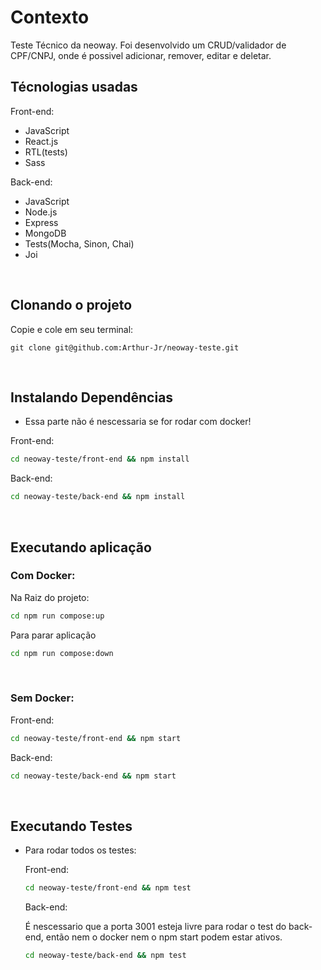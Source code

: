 # Contexto
Teste Técnico da neoway. Foi desenvolvido um CRUD/validador de CPF/CNPJ, onde é possivel adicionar, remover, editar e deletar.

## Técnologias usadas

Front-end:
  - JavaScript
  - React.js
  - RTL(tests)
  - Sass

Back-end:
  - JavaScript
  - Node.js
  - Express
  - MongoDB
  - Tests(Mocha, Sinon, Chai)
  - Joi

<br>

## Clonando o projeto

Copie e cole em seu terminal:

```
git clone git@github.com:Arthur-Jr/neoway-teste.git
```

<br>

## Instalando Dependências
  - Essa parte não é nescessaria se for rodar com docker!

Front-end:
```bash
cd neoway-teste/front-end && npm install
``` 

Back-end:
```bash
cd neoway-teste/back-end && npm install
``` 

<br>

## Executando aplicação
  ### Com Docker:

  Na Raiz do projeto:

  ```bash
  cd npm run compose:up
  ``` 

  Para parar aplicação

  ```bash
  cd npm run compose:down
  ```

  <br>

  ### Sem Docker:

  Front-end:
  ```bash
  cd neoway-teste/front-end && npm start
  ``` 

  Back-end:
  ```bash
  cd neoway-teste/back-end && npm start
  ``` 

<br>


## Executando Testes

* Para rodar todos os testes:

  Front-end:
  ```bash
  cd neoway-teste/front-end && npm test
  ``` 

  Back-end:

  É nescessario que a porta 3001 esteja livre para rodar o test do back-end, então nem o docker nem o npm start podem estar ativos. 
  ```bash
  cd neoway-teste/back-end && npm test
  ``` 

